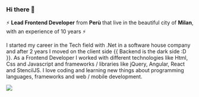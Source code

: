 ### Hi there 👋

<!--
**grandemayta/grandemayta** is a ✨ _special_ ✨ repository because its `README.md` (this file) appears on your GitHub profile.
-->

:zap:  **Lead Frontend Developer** from **Perù** that live in the beautiful city of **Milan**, with an experience of 10 years :zap:

I started my career in the Tech field with .Net in a software house company and after 2 years I moved on the client side {{ Backend is the dark side :D }}. As a Frontend Developer I worked with different technologies like Html, Css and Javascript and frameworks / libraries like jQuery, Angular, React and StencilJS.
I love coding and learning new things about programming languages, frameworks and web / mobile development.

<img src="https://user-images.githubusercontent.com/6887120/87022846-57007a80-c1d7-11ea-8aa0-3146fe52b247.jpg">
